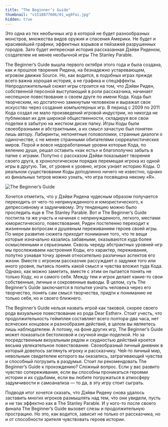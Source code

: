 ```yaml
---
title: "The Beginner’s Guide"
thumbnail: "v1518877606/01_wg0foi.jpg"
hidden: true
---
```


Это одна из тех необычных игр в которой не будет разнообразных монстров, множества видов оружия и спасения Америки. Не будет и красивейшей графики, эффектных взрывов и пейзажей разрушенных городов. Зато будет интересная история рассказанная Дэйви Риденом, создателем не менее необычной игры The Stanley Parable.

The Beginner’s Guide вышла первого октября этого года и была создана, как и прошлое творение Ридена, на безнадежно устаревающем, игровом движке Source. Но, как водится, в подобных играх прежде всего важна хорошая история, а не графика и спецэффекты. Непродолжительный сюжет игры строится на том, что Дэйви Риден, собственной персоной выступающий в роли рассказчика, начинает неспешное повествование о своем друге по имени Кода. Кода был творческим, но достаточно замкнутым человеком и выражал свое искусство через создание компьютерных игр. В период с 2009 по 2011 Кода создал не мало произведений игровой индустрии, но никогда не публиковал их для широкой общественности, складируя все свои поделки в забытую на жестком диске папку. Игры Коды были своеобразными и абстрактными, а их смысл зачастую был понятен лишь автору. Лабиринты, непонятные головоломки, странные диалоги о одиночестве, с не менее странными обитателями сюрреалистических миров. Порой и вовсе недоработанные уровни которые Кода, по велению души, решал оставить «как есть» и благополучно забыть в папке с играми. Попутно с рассказом Дэйви показывает творения своего друга, в хронологическом порядке перемещая игрока из одной игры в другую. Так, от уровня к уровню, игрок узнает историю Коды. О реальном существовании Коды доподлинно ничего не известно, однако из финальных титров можно узнать, что игра посвящена некому «R».

![The Beginner’s Guide][image-1]

Хочется отметить, что у Дэйви Ридена чудесным образом получается переходить от чего-то непринужденного и юмористического, к депрессивному и задумчивому. Эту тенденцию можно было проследить еще в The Stanley Parable. Вот и The Beginner’s Guide постигла та же участь и начиная с непринужденного, легкого, местами юмористического, повествования, Риден постепенно переходит к жизненным вопросам и душевным переживаниям героев своей игры. По мере развития сюжета приходит понимание того, что те вещи которые изначально казались забавными, оказываются куда более осмысленными и серьезными. Сквозь череду абстрактных уровней-игр мы прослеживаем настроения Коды, его характер, переживания, попутно узнавая точку зрения относительно различных аспектов его жизни. Вместе с игроком рассказчик рассуждает о задумке того или иного уровня, пытаясь понять какой смысл и чувства вложил туда Кода. Однако, как можно заметить, вместе с этим он пытается понять не только Коду, но и самого себя. Между тем и игрок делает какие-то свои собственные, личные и сокровенные выводы. В целом, суть The Beginner’s Guide заключается в попытке узнать человека через его творчество, понять сам смысл творчества, придти к пониманию не только себя, но и своего ближнего.

The Beginner’s Guide нельзя назвать игрой как таковой, скорее своего рода визуальное повествование из рода Dear Esther». Стоит учесть, что продолжительность геймплея составляет всего полтора-два часа, нет всяческих концовок и разнообразия действий, в целом вы являетесь лишь наблюдателем. А потому, на фоне других игр, The Beginner’s Guide может показаться бестолковой и скучной инди-поделкой. Но за посредственным визуальным рядом и скудностью действий кроется весьма увлекательное повествование. Своеобразный личный дневник в который довелось заглянуть игроку и рассказчику. Чей-то личный мир, невольным свидетелем которого вы оказались, затрагивающий чувства и способный погрузить в раздумья. Стоит ли рекомендовать The Beginner’s Guide к прохождению? Сложный вопрос. Если у вас развито чувство сопереживания, если вы способны проникаться героями истории и их судьбами, если вы любите погружаться в атмосферу задумчивости и самоанализа — то да, в эту игру стоит сыграть.

Подводя итог хочется сказать, что Дэйви Ридену снова удалось заставить многих игроков размышлять над тем, что они увидели, пусть и не так эффектно как в The Stanley Parable. И у кого-то после своего финала The Beginner’s Guide вызовет слезы и продолжительную прострацию. Но это, как водится, зависит не только от рассказчика, но и от способности зрителя чувствовать героев истории.

[image-1]:  https://res.cloudinary.com/milkleaks/image/upload/v1518877606/01_wg0foi.jpg